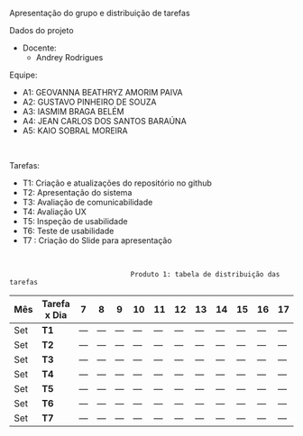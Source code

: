 
 Apresentação do grupo e distribuição de tarefas
  <br/>
  
Dados do projeto
    <br/>
    
- Docente: 
  - Andrey Rodrigues
    <br/>
    
Equipe: 
* A1: GEOVANNA BEATHRYZ AMORIM PAIVA
* A2: GUSTAVO PINHEIRO DE SOUZA
* A3: IASMIM BRAGA BELÉM
* A4: JEAN CARLOS DOS SANTOS BARAÚNA 
* A5: KAIO SOBRAL MOREIRA 
 
<br/>

Tarefas:
* T1: Criação e atualizações do repositório no github
* T2: Apresentação do sistema 	 	  
* T3: Avaliação de comunicabilidade
* T4: Avaliação UX
* T5: Inspeção de usabilidade
* T6: Teste de usabilidade
* T7 : Criação do Slide para apresentação

<br/>

                                  Produto 1: tabela de distribuição das tarefas                                               


| Mês | Tarefa x Dia | 7    | 8    | 9    | 10   | 11   | 12   | 13   | 14   | 15   | 16   | 17   | 18   | 19   | 20   | 21   | 
|-----|--------------|------|------|------|------|------|------|------|------|------|------|------|------|------|------|------|
| Set | **T1**       | —    | —    | —    | —    | —    | —    | —    | —    | —    | —    | —    | —    | —    | —    | —    |
| Set | **T2**       | —    | —    | —    | —    | —    | —    | —    | —    | —    | —    | —    | —    | —    | —    | —    |
| Set | **T3**       | —    | —    | —    | —    | —    | —    | —    | —    | —    | —    | —    | —    | —    | —    | —    |
| Set | **T4**       | —    | —    | —    | —    | —    | —    | —    | —    | —    | —    | —    | —    | —    | —    | —    |
| Set | **T5**       | —    | —    | —    | —    | —    | —    | —    | —    | —    | —    | —    | —    | —    | —    | —    |
| Set | **T6**       | —    | —    | —    | —    | —    | —    | —    | —    | —    | —    | —    | —    | —    | —    | —    |
| Set | **T7**       | —    | —    | —    | —    | —    | —    | —    | —    | —    |  —   |  —   | —    | —    | —    | —    |


